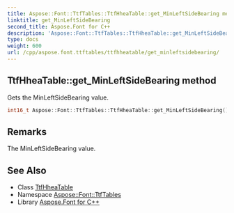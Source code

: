 ```yaml
---
title: Aspose::Font::TtfTables::TtfHheaTable::get_MinLeftSideBearing method
linktitle: get_MinLeftSideBearing
second_title: Aspose.Font for C++
description: 'Aspose::Font::TtfTables::TtfHheaTable::get_MinLeftSideBearing method. Gets the MinLeftSideBearing value in C++.'
type: docs
weight: 600
url: /cpp/aspose.font.ttftables/ttfhheatable/get_minleftsidebearing/
---
```

## TtfHheaTable::get_MinLeftSideBearing method


Gets the MinLeftSideBearing value.

```cpp
int16_t Aspose::Font::TtfTables::TtfHheaTable::get_MinLeftSideBearing() const
```

## Remarks


The MinLeftSideBearing value.
## See Also

* Class [TtfHheaTable](../)
* Namespace [Aspose::Font::TtfTables](../../)
* Library [Aspose.Font for C++](../../../)
